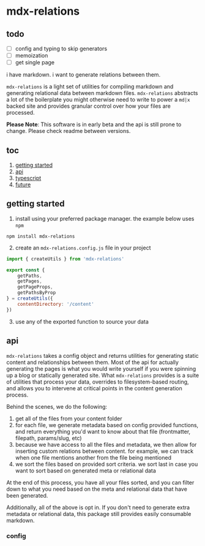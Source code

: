 # mdx-relations

## todo

- [ ] config and typing to skip generators
- [ ] memoization
- [ ] get single page

i have markdown. i want to generate relations between them.

`mdx-relations` is a light set of utilities for compiling markdown and generating relational data between markdown files. `mdx-relations` abstracts a lot of the boilerplate you might otherwise need to write to power a `md|x` backed site and provides granular control over how your files are processed.

**Please Note**: This software is in early beta and the api is still prone to change. Please check readme between versions.

## toc

1. [getting started](#getting-started)
2. [api](#api)
3. [typescript](#typescript)
4. [future](#future)

## getting started

1. install using your preferred package manager. the example below uses `npm`

``` shell
npm install mdx-relations
```

2. create an `mdx-relations.config.js` file in your project

``` javascript
import { createUtils } from 'mdx-relations'

export const {
    getPaths,
    getPages,
    getPageProps,
    getPathsByProp
} = createUtils({
    contentDirectory: '/content'
})
```

3. use any of the exported function to source your data

## api

`mdx-relations` takes a config object and returns utilities for generating static content and relationships between them. Most of the api for actually generating the pages is what you would write yourself if you were spinning up a blog or statically generated site. What `mdx-relations` provides is a suite of utilities that process your data, overrides to filesystem-based routing, and allows you to intervene at critical points in the content generation process.

Behind the scenes, we do the following:

1. get all of the files from your content folder
2. for each file, we generate metadata based on config provided functions, and return everything you'd want to know about that file (frontmatter, filepath, params/slug, etc)
3. because we have access to all the files and metadata, we then allow for inserting custom relations between content. for example, we can track when one file mentions another from the file being mentioned
4. we sort the files based on provided sort criteria. we sort last in case you want to sort based on generated meta or relational data

At the end of this process, you have all your files sorted, and you can filter down to what you need based on the meta and relational data that have been generated.

Additionally, all of the above is opt in. If you don't need to generate extra metadata or relational data, this package still provides easily consumable markdown.

### config



